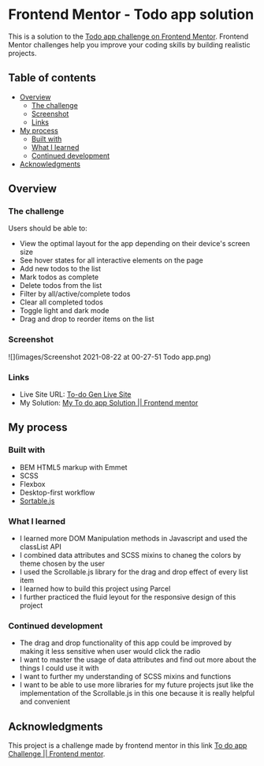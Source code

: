 # Frontend Mentor - Todo app solution

This is a solution to the [Todo app challenge on Frontend Mentor](https://www.frontendmentor.io/challenges/todo-app-Su1_KokOW). Frontend Mentor challenges help you improve your coding skills by building realistic projects. 

## Table of contents

- [Overview](#overview)
  - [The challenge](#the-challenge)
  - [Screenshot](#screenshot)
  - [Links](#links)
- [My process](#my-process)
  - [Built with](#built-with)
  - [What I learned](#what-i-learned)
  - [Continued development](#continued-development)
- [Acknowledgments](#acknowledgments)

## Overview

### The challenge

Users should be able to:

- View the optimal layout for the app depending on their device's screen size
- See hover states for all interactive elements on the page
- Add new todos to the list
- Mark todos as complete
- Delete todos from the list
- Filter by all/active/complete todos
- Clear all completed todos
- Toggle light and dark mode
- Drag and drop to reorder items on the list

### Screenshot

![](images/Screenshot 2021-08-22 at 00-27-51 Todo app.png)

### Links

- Live Site URL: [To-do Gen Live Site](https://todo-gen.netlify.app/)
- My Solution: [My To do app Solution || Frontend mentor](https://www.frontendmentor.io/solutions/desktop-first-approach-using-scss-and-vanilla-javascript-3RR0IPAUG)

## My process

### Built with

- BEM HTML5 markup with Emmet
- SCSS
- Flexbox
- Desktop-first workflow
- [Sortable.js](https://github.com/SortableJS/Sortable)

### What I learned

- I learned more DOM Manipulation methods in Javascript and used the classList API
- I combined data attributes and SCSS mixins to chaneg the colors by theme chosen by the user
- I used the Scrollable.js library for the drag and drop effect of every list item
- I learned how to build this project using Parcel
- I further practiced the fluid leyout for the responsive design of this project

### Continued development 

- The drag and drop functionality of this app could be improved by making it less sensitive when user would click the radio 
- I want to master the usage of data attributes and find out more about the things I could use it with
- I want to further my understanding of SCSS mixins and functions
- I want to be able to use more libraries for my future projects jsut like the implementation of the Scrollable.js in this one because it is really helpful and convenient

## Acknowledgments

This project is a challenge made by frontend mentor in this link [To do app Challenge || Frontend mentor](https://www.frontendmentor.io/challenges/todo-app-Su1_KokOW).

